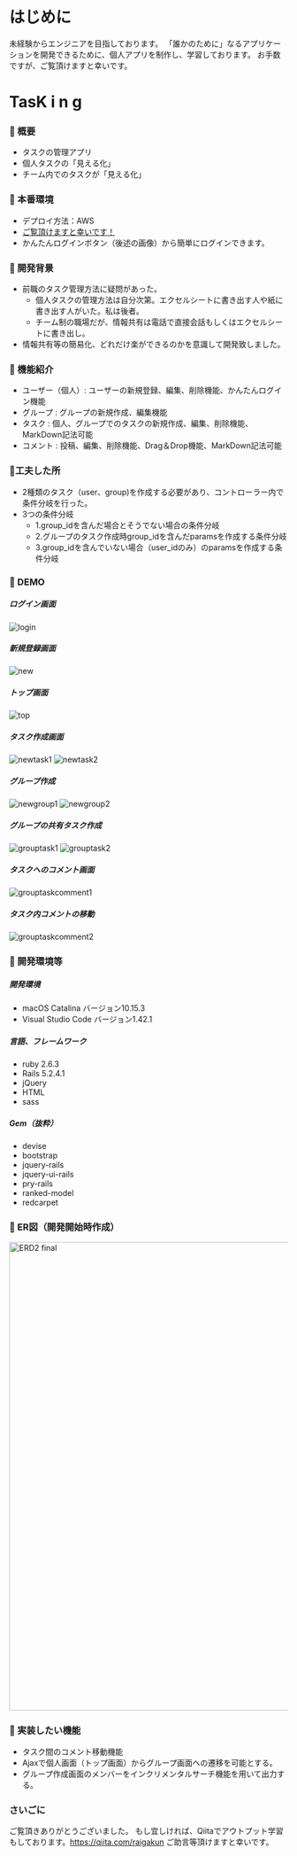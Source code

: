 # はじめに
未経験からエンジニアを目指しております。
「誰かのために」なるアプリケーションを開発できるために、個人アプリを制作し、学習しております。
お手数ですが、ご覧頂けますと幸いです。

# TasK i n g

### :memo: 概要
- タスクの管理アプリ
- 個人タスクの「見える化」
- チーム内でのタスクが「見える化」

### :memo: 本番環境
- デプロイ方法：AWS
- [ご覧頂けますと幸いです！](http://18.180.219.121/)
- かんたんログインボタン（後述の画像）から簡単にログインできます。

### :memo: 開発背景
- 前職のタスク管理方法に疑問があった。
  - 個人タスクの管理方法は自分次第。エクセルシートに書き出す人や紙に書き出す人がいた。私は後者。
  - チーム制の職場だが、情報共有は電話で直接会話もしくはエクセルシートに書き出し。
- 情報共有等の簡易化、どれだけ楽ができるのかを意識して開発致しました。

### :memo: 機能紹介
- ユーザー（個人）: ユーザーの新規登録、編集、削除機能、かんたんログイン機能
- グループ : グループの新規作成、編集機能
- タスク   : 個人、グループでのタスクの新規作成、編集、削除機能、MarkDown記法可能
- コメント : 投稿、編集、削除機能、Drag＆Drop機能、MarkDown記法可能

### :memo:工夫した所
- 2種類のタスク（user、group)を作成する必要があり、コントローラー内で条件分岐を行った。
- 3つの条件分岐
  - 1.group_idを含んだ場合とそうでない場合の条件分岐
  - 2.グループのタスク作成時group_idを含んだparamsを作成する条件分岐
  - 3.group_idを含んでいない場合（user_idのみ）のparamsを作成する条件分岐

### :memo: DEMO
##### ログイン画面
![login](https://user-images.githubusercontent.com/60562723/76696933-2a7a9d00-66d4-11ea-9694-882023401c75.jpg)

##### 新規登録画面
![new](https://user-images.githubusercontent.com/60562723/76697038-6a8e4f80-66d5-11ea-95b2-92fd8d7805af.jpg)

##### トップ画面
![top](https://user-images.githubusercontent.com/60562723/76697042-6f530380-66d5-11ea-941b-84fe5a929be8.jpg)

##### タスク作成画面
![newtask1](https://user-images.githubusercontent.com/60562723/76697280-a4ad2080-66d8-11ea-93fb-b748f7fe31fc.gif)
![newtask2](https://user-images.githubusercontent.com/60562723/76697314-3452cf00-66d9-11ea-8ff2-53a1fa4be725.gif)

##### グループ作成
![newgroup1](https://user-images.githubusercontent.com/60562723/76697401-18036200-66da-11ea-8158-cc38e89ee9fb.gif)
![newgroup2](https://user-images.githubusercontent.com/60562723/76697442-98c25e00-66da-11ea-93b0-192531442c2f.gif)

##### グループの共有タスク作成
![grouptask1](https://user-images.githubusercontent.com/60562723/76697475-0cfd0180-66db-11ea-9d42-a0af6927ee33.gif)
![grouptask2](https://user-images.githubusercontent.com/60562723/76697549-e9868680-66db-11ea-8048-b1c9748428e3.gif)

##### タスクへのコメント画面
![grouptaskcomment1](https://user-images.githubusercontent.com/60562723/76697612-aaa50080-66dc-11ea-85da-85b91cdc3a3d.gif)

##### タスク内コメントの移動
![grouptaskcomment2](https://user-images.githubusercontent.com/60562723/76697679-50f10600-66dd-11ea-8372-5535ff29855d.gif)


### :memo: 開発環境等
##### 開発環境
 - macOS Catalina バージョン10.15.3
 - Visual Studio Code バージョン1.42.1
##### 言語、フレームワーク 
 - ruby 2.6.3	
 - Rails 5.2.4.1	 
 - jQuery	
 - HTML
 - sass
 ##### Gem（抜粋）
 - devise	
 - bootstrap	
 - jquery-rails	
 - jquery-ui-rails	
 - pry-rails	
 - ranked-model	
 - redcarpet


### :memo: ER図（開発開始時作成）
<img width="846" alt="ERD2 final" src="https://user-images.githubusercontent.com/60562723/76698084-f6a67400-66e1-11ea-813f-a256157ada7a.png">

### :memo: 実装したい機能
- タスク間のコメント移動機能
- Ajaxで個人画面（トップ画面）からグループ画面への遷移を可能とする。
- グループ作成画面のメンバーをインクリメンタルサーチ機能を用いて出力する。

### さいごに
ご覧頂きありがとうございました。
もし宜しければ、Qiitaでアウトプット学習もしております。https://qiita.com/raigakun
ご助言等頂けますと幸いです。

